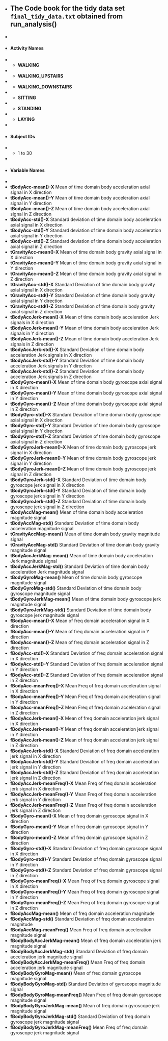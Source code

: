 * ## The Code book for the tidy data set `final_tidy_data.txt` obtained from run_analysis() 
* 
* #### Activity Names
* * **WALKING**
* * **WALKING_UPSTAIRS**
* * **WALKING_DOWNSTAIRS**
* * **SITTING**
* * **STANDING**
* * **LAYING**
* 
* #### Subject IDs
* * 1 to 30
* 
* #### Variable Names
* 
* **tBodyAcc-mean()-X**		Mean of time domain body acceleration axial signal in X direction
* **tBodyAcc-mean()-Y**		Mean of time domain body acceleration axial signal in Y direction
* **tBodyAcc-mean()-Z**		Mean of time domain body acceleration axial signal in Z direction
* **tBodyAcc-std()-X**		Standard deviation of time domain body acceleration axial signal in X direction
* **tBodyAcc-std()-Y**		Standard deviation of time domain body acceleration axial signal in Y direction
* **tBodyAcc-std()-Z**		Standard deviation of time domain body acceleration axial signal in Z direction
* **tGravityAcc-mean()-X**	Mean of time domain body gravity axial signal in X direction
* **tGravityAcc-mean()-Y**	Mean of time domain body gravity axial signal in Y direction
* **tGravityAcc-mean()-Z**	Mean of time domain body gravity axial signal in Z direction
* **tGravityAcc-std()-X**		Standard Deviation of time domain body gravity axial signal in X direction
* **tGravityAcc-std()-Y**		Standard Deviation of time domain body gravity axial signal in Y direction
* **tGravityAcc-std()-Z**		Standard Deviation of time domain body gravity axial signal in Z direction
* **tBodyAccJerk-mean()-X**	Mean of time domain body acceleration Jerk signals in X direction
* **tBodyAccJerk-mean()-Y**	Mean of time domain body acceleration Jerk signals in Y direction
* **tBodyAccJerk-mean()-Z**	Mean of time domain body acceleration Jerk signals in Z direction
* **tBodyAccJerk-std()-X**	Standard Deviation of time domain body acceleration Jerk signals in X direction
* **tBodyAccJerk-std()-Y**	Standard Deviation of time domain body acceleration Jerk signals in Y direction
* **tBodyAccJerk-std()-Z**	Standard Deviation of time domain body acceleration Jerk signals in Z direction
* **tBodyGyro-mean()-X**		Mean of time domain body gyroscope axial signal in X direction
* **tBodyGyro-mean()-Y**		Mean of time domain body gyroscope axial signal in Y direction
* **tBodyGyro-mean()-Z**		Mean of time domain body gyroscope axial signal in Z direction
* **tBodyGyro-std()-X**		Standard Deviation of time domain body gyroscope axial signal in X direction
* **tBodyGyro-std()-Y**		Standard Deviation of time domain body gyroscope axial signal in Y direction
* **tBodyGyro-std()-Z**		Standard Deviation of time domain body gyroscope axial signal in Z direction
* **tBodyGyroJerk-mean()-X**	Mean of time domain body gyroscope jerk signal in X direction
* **tBodyGyroJerk-mean()-Y**	Mean of time domain body gyroscope jerk signal in Y direction
* **tBodyGyroJerk-mean()-Z**	Mean of time domain body gyroscope jerk signal in Z direction
* **tBodyGyroJerk-std()-X**	Standard Deviation of time domain body gyroscope jerk signal in X direction
* **tBodyGyroJerk-std()-Y**	Standard Deviation of time domain body gyroscope jerk signal in Y direction
* **tBodyGyroJerk-std()-Z**	Standard Deviation of time domain body gyroscope jerk signal in Z direction
* **tBodyAccMag-mean()**		Mean of time domain body acceleration magnitude signal 
* **tBodyAccMag-std()**		Standard Deviation of time domain body acceleration magnitude signal
* **tGravityAccMag-mean()**	Mean of time domain body gravity magnitude signal
* **tGravityAccMag-std()**	Standard Deviation of time domain body gravity magnitude signal
* **tBodyAccJerkMag-mean()**	Mean of time domain body acceleration Jerk magnitude signal
* **tBodyAccJerkMag-std()**	Standard Deviation of time domain body acceleration Jerk magnitude signal
* **tBodyGyroMag-mean()**		Mean of time domain body gyroscope magnitude signal
* **tBodyGyroMag-std()**		Standard Deviation of time domain body gyroscope magnitude signal
* **tBodyGyroJerkMag-mean()**	Mean of time domain body gyroscope jerk magnitude signal
* **tBodyGyroJerkMag-std()**	Standard Deviation of time domain body gyroscope jerk magnitude signal
* **fBodyAcc-mean()-X**		Mean of freq domain acceleration signal in X direction
* **fBodyAcc-mean()-Y**		Mean of freq domain acceleration signal in Y direction
* **fBodyAcc-mean()-Z**		Mean of freq domain acceleration signal in Z direction
* **fBodyAcc-std()-X**		Standard Deviation of freq domain acceleration signal in X direction
* **fBodyAcc-std()-Y**		Standard Deviation of freq domain acceleration signal in Y direction
* **fBodyAcc-std()-Z**		Standard Deviation of freq domain acceleration signal in Z direction
* **fBodyAcc-meanFreq()-X**	Mean Freq of freq domain acceleration signal in X direction
* **fBodyAcc-meanFreq()-Y**	Mean Freq of freq domain acceleration signal in Y direction
* **fBodyAcc-meanFreq()-Z**	Mean Freq of freq domain acceleration signal in Z direction
* **fBodyAccJerk-mean()-X**	Mean of freq domain acceleration jerk signal in X direction
* **fBodyAccJerk-mean()-Y**	Mean of freq domain acceleration jerk signal in Y direction
* **fBodyAccJerk-mean()-Z**	Mean of freq domain acceleration jerk signal in Z direction
* **fBodyAccJerk-std()-X**	Standard Deviation of freq domain acceleration jerk signal in X direction
* **fBodyAccJerk-std()-Y**	Standard Deviation of freq domain acceleration jerk signal in Y direction
* **fBodyAccJerk-std()-Z**	Standard Deviation of freq domain acceleration jerk signal in Z direction
* **fBodyAccJerk-meanFreq()-X**	Mean Freq of freq domain acceleration jerk signal in X direction
* **fBodyAccJerk-meanFreq()-Y**	Mean Freq of freq domain acceleration jerk signal in Y direction
* **fBodyAccJerk-meanFreq()-Z**	Mean Freq of freq domain acceleration jerk signal in Z direction
* **fBodyGyro-mean()-X**		Mean of freq domain gyroscope signal in X direction
* **fBodyGyro-mean()-Y**		Mean of freq domain gyroscope signal in Y direction
* **fBodyGyro-mean()-Z**		Mean of freq domain gyroscope signal in Z direction
* **fBodyGyro-std()-X**		Standard Deviation of freq domain gyroscope signal in X direction
* **fBodyGyro-std()-Y**		Standard Deviation of freq domain gyroscope signal in Y direction
* **fBodyGyro-std()-Z**		Standard Deviation of freq domain gyroscope signal in Z direction
* **fBodyGyro-meanFreq()-X**	Mean Freq of freq domain gyroscope signal in X direction
* **fBodyGyro-meanFreq()-Y**	Mean Freq of freq domain gyroscope signal in Y direction
* **fBodyGyro-meanFreq()-Z**	Mean Freq of freq domain gyroscope signal in Z direction
* **fBodyAccMag-mean()**		Mean of freq domain acceleration magnitude
* **fBodyAccMag-std()**		Standard Deviation of freq domain acceleration magnitude
* **fBodyAccMag-meanFreq()**	Mean Freq of freq domain acceleration magnitude signal
* **fBodyBodyAccJerkMag-mean()**	Mean of freq domain acceleration jerk magnitude signal
* **fBodyBodyAccJerkMag-std()**	Standard Deviation of freq domain acceleration jerk magnitude signal
* **fBodyBodyAccJerkMag-meanFreq()**	Mean Freq of freq domain acceleration jerk magnitude signal
* **fBodyBodyGyroMag-mean()**	Mean of freq domain gyroscope magnitude signal
* **fBodyBodyGyroMag-std()**	Standard Deviation of gyroscope magnitude signal
* **fBodyBodyGyroMag-meanFreq()**	Mean Freq of freq domain gyroscope magnitude signal
* **fBodyBodyGyroJerkMag-mean()**	Mean of freq domain gyroscope jerk magnitude signal
* **fBodyBodyGyroJerkMag-std()**	Standard Deviation of freq domain gyroscope jerk magnitude signal
* **fBodyBodyGyroJerkMag-meanFreq()**	Mean Freq of freq domain gyroscope jerk magnitude signal
